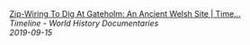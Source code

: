 <!--2024-07-21 00:18:13-->
<div class="yb">
  <a class="nodecor" href="/index.html?istoriya/zip-wiring_to_dig_at_gateholm_an_ancient_welsh_site_time_team_timeline">
    <img class="preview" data-videoid="D7FsP3vP218" src="https://i.ytimg.com/vi/D7FsP3vP218/hqdefault.jpg" align="middle" alt="">
  </a>
  <div class="inlbl text">
    <a class="nodecor" href="/index.html?istoriya/zip-wiring_to_dig_at_gateholm_an_ancient_welsh_site_time_team_timeline">Zip-Wiring To Dig At Gateholm: An Ancient Welsh Site | Time...</a><br>
    <i class="smaller2">Timeline - World History Documentaries</i><br>
    <i class="smaller3">2019-09-15</i>
  </div>
</div>
